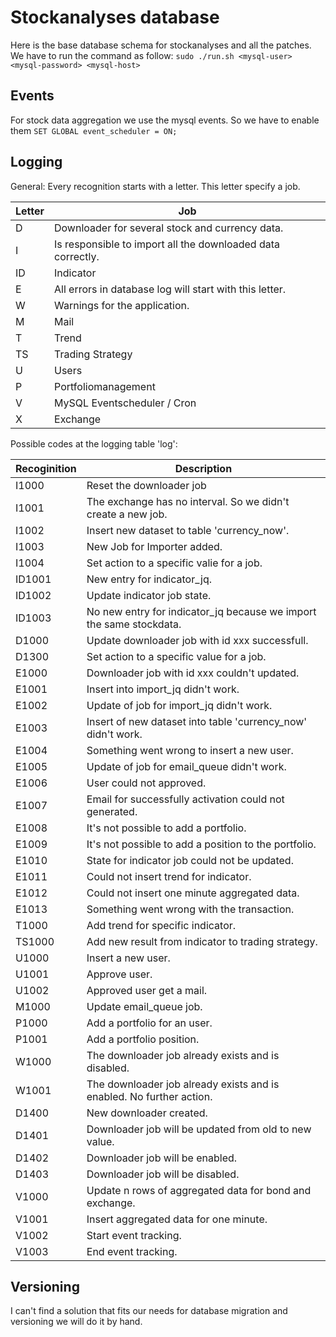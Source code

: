 # Stockanalyses database
Here is the base database schema for stockanalyses and all the patches.
We have to run the command as follow: `sudo ./run.sh <mysql-user> <mysql-password> <mysql-host>`


## Events
For stock data aggregation we use the mysql events. So we have to enable them `SET GLOBAL event_scheduler = ON;`


## Logging
General: Every recognition starts with a letter. This letter specify a job.

| Letter | Job |
| ------ | --- |
| D | Downloader for several stock and currency data. |
| I | Is responsible to import all the downloaded data correctly. |
| ID | Indicator |
| E | All errors in database log will start with this letter. |
| W | Warnings for the application. |
| M | Mail |
| T | Trend |
| TS | Trading Strategy |
| U | Users |
| P | Portfoliomanagement |
| V | MySQL Eventscheduler / Cron |
| X | Exchange |


Possible codes at the logging table 'log':

| Recoginition | Description |
| ------------ | ----------- |
| I1000 | Reset the downloader job |
| I1001 | The exchange has no interval. So we didn't create a new job. |
| I1002 | Insert new dataset to table 'currency_now'. |
| I1003 | New Job for Importer added. |
| I1004 | Set action to a specific valie for a job. |
| ID1001 | New entry for indicator_jq. |
| ID1002 | Update indicator job state. |
| ID1003 | No new entry for indicator_jq because we import the same stockdata. |
| D1000 | Update downloader job with id xxx successfull. |
| D1300 | Set action to a specific value for a job. |
| E1000 | Downloader job with id xxx couldn't updated. |
| E1001 | Insert into import_jq didn't work. |
| E1002 | Update of job for import_jq didn't work. |
| E1003 | Insert of new dataset into table 'currency_now' didn't work. |
| E1004 | Something went wrong to insert a new user. |
| E1005 | Update of job for email_queue didn't work. |
| E1006 | User could not approved. |
| E1007 | Email for successfully activation could not generated. |
| E1008 | It's not possible to add a portfolio. |
| E1009 | It's not possible to add a position to the portfolio. |
| E1010 | State for indicator job could not be updated. |
| E1011 | Could not insert trend for indicator. |
| E1012 | Could not insert one minute aggregated data. |
| E1013 | Something went wrong with the transaction. |
| T1000 | Add trend for specific indicator. |
| TS1000 | Add new result from indicator to trading strategy. |
| U1000 | Insert a new user. |
| U1001 | Approve user. |
| U1002 | Approved user get a mail. |
| M1000 | Update email_queue job. |
| P1000 | Add a portfolio for an user. |
| P1001 | Add a portfolio position. |
| W1000 | The downloader job already exists and is disabled. |
| W1001 | The downloader job already exists and is enabled. No further action. |
| D1400 | New downloader created. |
| D1401 | Downloader job will be updated from old to new value. |
| D1402 | Downloader job will be enabled. |
| D1403 | Downloader job will be disabled.
| V1000 | Update n rows of aggregated data for bond and exchange. |
| V1001 | Insert aggregated data for one minute. |
| V1002 | Start event tracking. |
| V1003 | End event tracking. |

## Versioning
I can't find a solution that fits our needs for database migration and versioning we will do it by hand.

